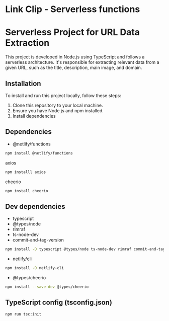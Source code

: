# Link Clip - Serverless functions

# Serverless Project for URL Data Extraction

This project is developed in Node.js using TypeScript and follows a serverless architecture. It's responsible for extracting relevant data from a given URL, such as the title, description, main image, and domain.

## Installation

To install and run this project locally, follow these steps:

1. Clone this repository to your local machine.
2. Ensure you have Node.js and npm installed.
3. Install dependencies

## Dependencies

* @netlify/functions
```bash
npm install @netlify/functions
```

axios
```bash
npm installl axios
```

cheerio
```bash
npm install cheerio
```

## Dev dependencies

* typescript
* @types/node
* rimraf
* ts-node-dev
* commit-and-tag-version
```bash
npm install -D typescript @types/node ts-node-dev rimraf commit-and-tag-version
```

* netlify/cli
```bash
npm install -D netlify-cli 
```

* @types/cheerio
```bash
npm install --save-dev @types/cheerio
```

##  TypeScript config (tsconfig.json)
```bash
npm run tsc:init
```
